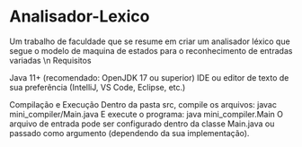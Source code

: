 # Analisador-Lexico
Um trabalho de faculdade que se resume em criar um analisador léxico que segue o modelo de maquina de estados para o reconhecimento de entradas variadas \n
Requisitos

Java 11+ (recomendado: OpenJDK 17 ou superior)
IDE ou editor de texto de sua preferência (IntelliJ, VS Code, Eclipse, etc.)

Compilação e Execução
Dentro da pasta src, compile os arquivos:
javac mini_compiler/Main.java
E execute o programa:
java mini_compiler.Main
O arquivo de entrada pode ser configurado dentro da classe Main.java ou passado como argumento (dependendo da sua implementação).

